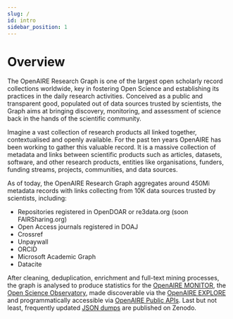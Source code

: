```yaml
---
slug: /
id: intro
sidebar_position: 1
---
```


# Overview 

The OpenAIRE Research Graph is one of the largest open scholarly record collections worldwide, key in fostering Open Science and establishing its practices in the daily research activities.
Conceived as a public and transparent good, populated out of data sources trusted by scientists, the Graph aims at bringing discovery, monitoring, and assessment of science back in the hands of the scientific community.

Imagine a vast collection of research products all linked together, contextualised and openly available. For the past ten years OpenAIRE has been working to gather this valuable record. It is a massive collection of metadata and links between scientific products such as articles, datasets, software, and other research products, entities like organisations, funders, funding streams, projects, communities, and data sources.

As of today, the OpenAIRE Research Graph aggregates around 450Mi metadata records with links collecting from 10K data sources trusted by scientists, including:

* Repositories registered in OpenDOAR or re3data.org (soon FAIRSharing.org)
* Open Access journals registered in DOAJ
* Crossref
* Unpaywall
* ORCID
* Microsoft Academic Graph
* Datacite

After cleaning, deduplication, enrichment and full-text mining processes, the graph is analysed to produce statistics for the [OpenAIRE MONITOR](https://monitor.openaire.eu), the [Open Science Observatory](https://osobservatory.openaire.eu), made discoverable via the [OpenAIRE EXPLORE](https://explore.openaire.eu) and programmatically accessible via [OpenAIRE Public APIs](https://develop.openaire.eu).
Last but not least, frequently updated [JSON dumps](download) are published on Zenodo.
